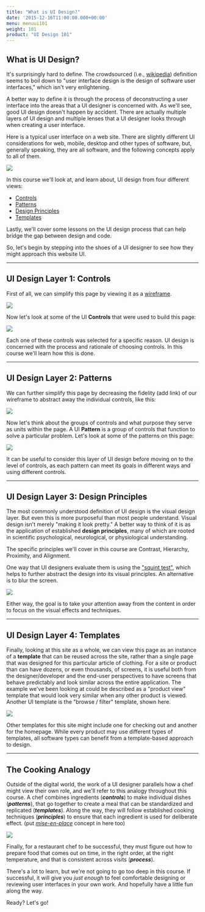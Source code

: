 ```yaml
---
title: "What is UI Design?"
date: '2015-12-16T11:00:00.000+00:00'
menu: menuui101
weight: 101
product: "UI Design 101"
---
```


## What is UI Design?

It's surprisingly hard to define. The crowdsourced (i.e., [wikipedia](https://en.wikipedia.org/wiki/User_interface_design)) definition seems to boil down to "user interface design is the design of software user interfaces," which isn't very enlightening.

A better way to define it is through the process of deconstructing a user interface into the areas that a UI designer is concerned with. As we'll see, good UI design doesn't happen by accident. There are actually multiple layers of UI design and multiple lenses that a UI designer looks through when creating a user interface.

Here is a typical user interface on a web site. There are slightly different UI considerations for web, mobile, desktop and other types of software, but, generally speaking, they are all software, and the following concepts apply to all of them.

![](//media.balsamiq.com/img/support/ui101/intro/final.png)

In this course we'll look at, and learn about, UI design from four different views:

*   [Controls](/wiki/spaces/intranet/pages/287998209/Controls)
*   [Patterns](/wiki/spaces/intranet/pages/257360105)
*   [Design Principles](/wiki/spaces/intranet/pages/260899124)
*   [Templates](/wiki/spaces/intranet/pages/262144004)

Lastly, we'll cover some lessons on the UI design process that can help bridge the gap between design and code.

So, let's begin by stepping into the shoes of a UI designer to see how they might approach this website UI.

--- 

## UI Design Layer 1: Controls

First of all, we can simplify this page by viewing it as a [wireframe](https://support.balsamiq.com/resources/whatarewireframes/).

![](//media.balsamiq.com/img/support/ui101/intro/wirefame.png)

  

Now let's look at some of the UI **Controls** that were used to build this page:

![](//media.balsamiq.com/img/support/ui101/intro/controls.png)

Each one of these controls was selected for a specific reason. UI design is concerned with the process and rationale of choosing controls. In this course we'll learn how this is done.

---

## UI Design Layer 2: Patterns

We can further simplify this page by decreasing the fidelity (add link) of our wireframe to abstract away the individual controls, like this:

![](//media.balsamiq.com/img/support/ui101/intro/sketch.png)

Now let's think about the groups of controls and what purpose they serve as units within the page. A UI **Pattern** is a group of controls that function to solve a particular problem. Let's look at some of the patterns on this page:

![](//media.balsamiq.com/img/support/ui101/intro/patterns-sketch.png)

It can be useful to consider this layer of UI design before moving on to the level of controls, as each pattern can meet its goals in different ways and using different controls.

---

## UI Design Layer 3: Design Principles

The most commonly understood definition of UI design is the visual design layer. But even this is more purposeful than most people understand. Visual design isn't merely "making it look pretty." A better way to think of it is as the application of established **design principles**, many of which are rooted in scientific psychological, neurological, or physiological understanding.

The specific principles we'll cover in this course are Contrast, Hierarchy, Proximity, and Alignment.

One way that UI designers evaluate them is using the ["squint test"](http://blog.usabilla.com/the-squint-test-how-quick-exposure-to-design-can-reveal-its-flaws/), which helps to further abstract the design into its visual principles. An alternative is to blur the screen.

![](//media.balsamiq.com/img/support/ui101/intro/final-blur.png)

Either way, the goal is to take your attention away from the content in order to focus on the visual effects and techniques.

---

## UI Design Layer 4: Templates

Finally, looking at this site as a whole, we can view this page as an instance of a **template** that can be reused across the site, rather than a single page that was designed for this particular article of clothing. For a site or product than can have dozens, or even thousands, of screens, it is useful both from the designer/developer and the end-user perspectives to have screens that behave predictably and look similar across the entire application. The example we've been looking at could be described as a "product view" template that would look very similar when any other product is viewed. Another UI template is the "browse / filter" template, shown here.

![](//media.balsamiq.com/img/support/ui101/intro/browsepage-final.jpg)

Other templates for this site might include one for checking out and another for the homepage. While every product may use different types of templates, all software types can benefit from a template-based approach to design.

---

## The Cooking Analogy

Outside of the digital world, the work of a UI designer parallels how a chef might view their own role, and we'll refer to this analogy throughout this course. A chef combines ingredients (**_controls_**) to make individual dishes (**_patterns_**), that go together to create a meal that can be standardized and replicated (_**templates**_). Along the way, they will follow established cooking techniques (_**principles**_) to ensure that each ingredient is used for deliberate effect. (put [_mise-en-place_](/wiki/spaces/intranet/pages/270599438/The+cooking+analogy) concept in here too)

![](//media.balsamiq.com/img/support/ui101/intro/Overview%20(1).png)

Finally, for a restaurant chef to be successful, they must figure out how to prepare food that comes out on time, in the right order, at the right temperature, and that is consistent across visits (_**process**_).

There's a lot to learn, but we're not going to go too deep in this course. If successful, it will give you _just enough_ to feel comfortable designing or reviewing user interfaces in your own work. And hopefully have a little fun along the way.

Ready? Let's go!